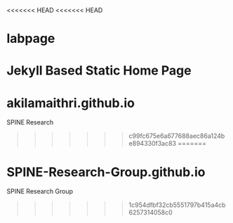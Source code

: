 <<<<<<< HEAD
<<<<<<< HEAD
# labpage
Jekyll Based Static Home Page
=======
# akilamaithri.github.io
SPINE Research
>>>>>>> c99fc675e6a677688aec86a124be894330f3ac83
=======
# SPINE-Research-Group.github.io
SPINE Research Group
>>>>>>> 1c954dfbf32cb5551797b415a4cb6257314058c0
